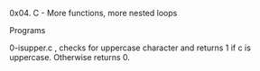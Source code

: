 0x04. C - More functions, more nested loops

Programs

0-isupper.c , checks for uppercase character and returns 1 if c is uppercase. Otherwise returns 0.
